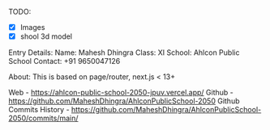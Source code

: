 TODO:
- [x] Images
- [x] shool 3d model

Entry Details: 
Name: Mahesh Dhingra
Class: XI
School: Ahlcon Public School
Contact: +91 9650047126

About: This is based on page/router, next.js < 13+ 

Web - https://ahlcon-public-school-2050-jpuv.vercel.app/ 
Github - https://github.com/MaheshDhingra/AhlconPublicSchool-2050
Github Commits History - https://github.com/MaheshDhingra/AhlconPublicSchool-2050/commits/main/